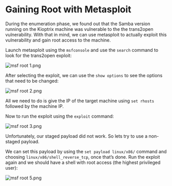 # Gaining Root with Metasploit

During the enumeration phase, we found out that the Samba version running on the Kioptrix machine was vulnerable to the the trans2open vulnerability. With that in mind, we can use metasploit to actually exploit this vulnerability and gain root access to the machine.

Launch metasploit using the `msfconsole` and use the `search` command to look for the trans2open exploit:

![msf root 1.png](msf_root_1.png)

After selecting the exploit, we can use the `show options` to see the options that need to be changed:

![msf root 2.png](msf_root_2.png)

All we need to do is give the IP of the target machine using `set rhosts` followed by the machine IP.

Now to run the exploit using the `exploit` command:

![msf root 3.png](msf_root_3.png)

Unfortunately, our staged payload did not work. So lets try to use a non-staged payload.

We can set this payload by using the `set payload linux/x86/` command and choosing `linux/x86/shell_reverse_tcp`, once that’s done. Run the exploit again and we should have a shell with root access (the highest privileged user):

![msf root 5.png](msf_root_5.png)